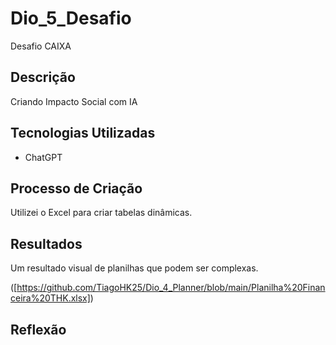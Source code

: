 # Dio_5_Desafio
Desafio CAIXA

## Descrição
Criando Impacto Social com IA

## Tecnologias Utilizadas
- ChatGPT

## Processo de Criação
Utilizei o Excel para criar tabelas dinâmicas.

## Resultados
Um resultado visual de planilhas que podem ser complexas.

([https://github.com/TiagoHK25/Dio_4_Planner/blob/main/Planilha%20Financeira%20THK.xlsx])

## Reflexão
